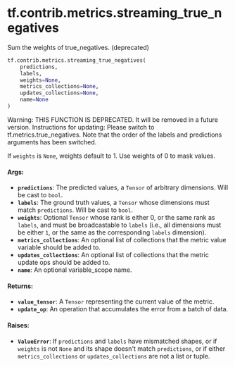 <div itemscope itemtype="http://developers.google.com/ReferenceObject">
<meta itemprop="name" content="tf.contrib.metrics.streaming_true_negatives" />
<meta itemprop="path" content="Stable" />
</div>

# tf.contrib.metrics.streaming_true_negatives

Sum the weights of true_negatives. (deprecated)

``` python
tf.contrib.metrics.streaming_true_negatives(
    predictions,
    labels,
    weights=None,
    metrics_collections=None,
    updates_collections=None,
    name=None
)
```

<!-- Placeholder for "Used in" -->

Warning: THIS FUNCTION IS DEPRECATED. It will be removed in a future version.
Instructions for updating:
Please switch to tf.metrics.true_negatives. Note that the order of the labels and predictions arguments has been switched.

If `weights` is `None`, weights default to 1. Use weights of 0 to mask values.

#### Args:


* <b>`predictions`</b>: The predicted values, a `Tensor` of arbitrary dimensions. Will
  be cast to `bool`.
* <b>`labels`</b>: The ground truth values, a `Tensor` whose dimensions must match
  `predictions`. Will be cast to `bool`.
* <b>`weights`</b>: Optional `Tensor` whose rank is either 0, or the same rank as
  `labels`, and must be broadcastable to `labels` (i.e., all dimensions must
  be either `1`, or the same as the corresponding `labels` dimension).
* <b>`metrics_collections`</b>: An optional list of collections that the metric value
  variable should be added to.
* <b>`updates_collections`</b>: An optional list of collections that the metric update
  ops should be added to.
* <b>`name`</b>: An optional variable_scope name.


#### Returns:


* <b>`value_tensor`</b>: A `Tensor` representing the current value of the metric.
* <b>`update_op`</b>: An operation that accumulates the error from a batch of data.


#### Raises:


* <b>`ValueError`</b>: If `predictions` and `labels` have mismatched shapes, or if
  `weights` is not `None` and its shape doesn't match `predictions`, or if
  either `metrics_collections` or `updates_collections` are not a list or
  tuple.